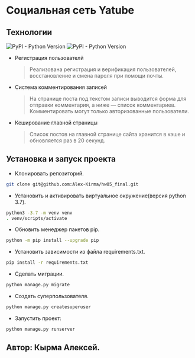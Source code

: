 # Социальная сеть Yatube
## Технологии
![PyPI - Python Version](https://img.shields.io/pypi/pyversions/P?color=brightgreen&label=Pyton)
![PyPI - Python Version](https://img.shields.io/badge/Django-3.2-brightgreen)
+ Регистрация пользователй
  > Реализована регистрация и верификация пользователей, восстановление и смена пароля при помощи почты.

+ Система комментирования записей
   > На странице поста под текстом записи выводится форма для отправки комментария, а ниже — список комментариев. Комментировать могут только авторизованные пользователи.
+ Кеширование главной страницы
   > Список постов на главной странице сайта хранится в кэше и обновляется раз в 20 секунд.
## Установка и запуск проекта

+ Клонировать репозиторий.
```bash
git clone git@github.com:Alex-Kirma/hw05_final.git
```
+ Установить и активировать виртуальное окружение(версия python 3.7).
```bash
python3 -3.7 -m venv venv
. venv/scripts/activate
```
+ Обновить менеджер пакетов pip.
```bash
python -m pip install --upgrade pip
```
+ Установить зависимости из файла requirements.txt.
```bash
pip install -r requirements.txt
```
+ Сделать миграции.
```bash
python manage.py migrate
```
+ Создать суперпользователя.
```bash
python manage.py createsuperuser
```
+ Запустить проект:
```bash
python manage.py runserver
```
## Автор: Кырма Алексей.

